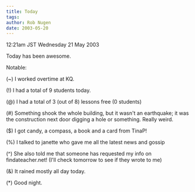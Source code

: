 ```yaml
---
title: Today
tags: 
author: Rob Nugen
date: 2003-05-20
---
```


<p class=date>12:21am JST Wednesday 21 May 2003</p>

<p>Today has been awesome.</p>

<p>Notable:</p>

<p>(~) I worked overtime at KQ.</p>

<p>(!) I had a total of 9 students today.</p>

<p>(@) I had a total of 3 (out of 8) lessons free (0 students)</p>

<p>(#) Something shook the whole building, but it wasn't an
earthquake; it was the construction next door digging a hole or
something.  Really weird.</p>

<p>($) I got candy, a compass, a book and a card from TinaP!</p>

<p>(%) I talked to janette who gave me all the latest news and gossip</p>

<p>(^) She also told me that someone has requested my info on
findateacher.net!  (I'll check tomorrow to see if they wrote to me)</p>

<p>(&) It rained mostly all day today.</p>

<p>(*) Good night.</p>

